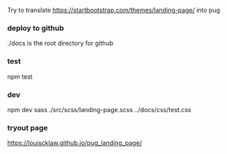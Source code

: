 
Try to translate https://startbootstrap.com/themes/landing-page/ into pug

### deploy to github
./docs is the root directory for github


### test

npm test

### dev
npm dev
sass ./src/scss/landing-page.scss ../docs/css/test.css

### tryout page
https://louiscklaw.github.io/pug_landing_page/
